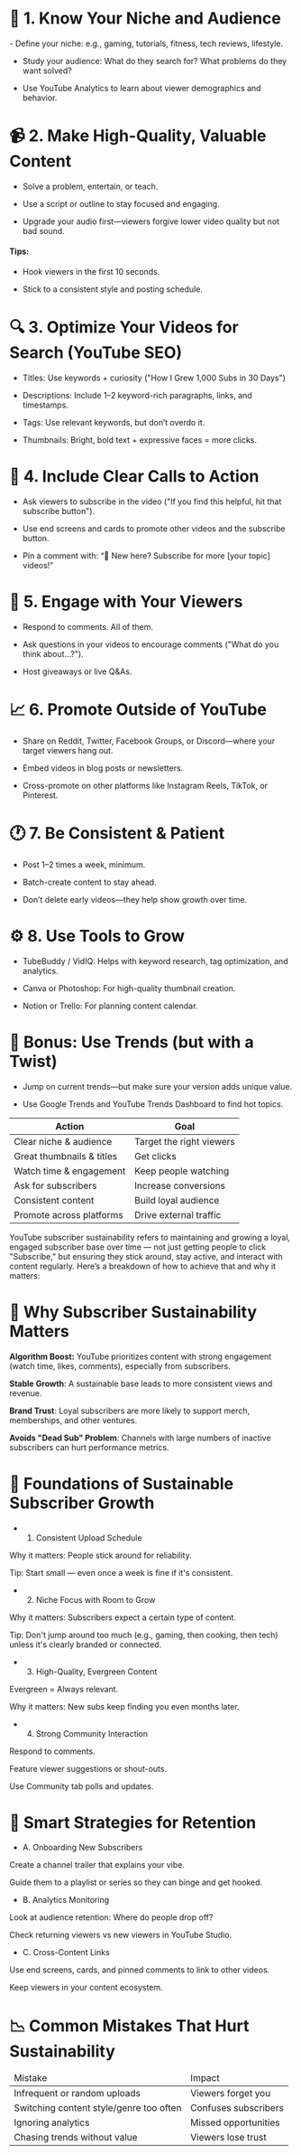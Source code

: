 <h1>🎯 1. Know Your Niche and Audience</h1>
  - Define your niche: e.g., gaming, tutorials, fitness, tech reviews, lifestyle.

  - Study your audience: What do they search for? What problems do they want solved?

  - Use YouTube Analytics to learn about viewer demographics and behavior.

<h1>📹 2. Make High-Quality, Valuable Content</h1>

  - Solve a problem, entertain, or teach.

  - Use a script or outline to stay focused and engaging.

  - Upgrade your audio first—viewers forgive lower video quality but not bad sound.

<h4>Tips:</h4>

 - Hook viewers in the first 10 seconds.

 - Stick to a consistent style and posting schedule.

<h1>🔍 3. Optimize Your Videos for Search (YouTube SEO)</h1>

  - Titles: Use keywords + curiosity ("How I Grew 1,000 Subs in 30 Days")

  - Descriptions: Include 1–2 keyword-rich paragraphs, links, and timestamps.

  - Tags: Use relevant keywords, but don’t overdo it.

  - Thumbnails: Bright, bold text + expressive faces = more clicks.

<h1>🧲 4. Include Clear Calls to Action</h1>

  - Ask viewers to subscribe in the video ("If you find this helpful, hit that subscribe button").

  - Use end screens and cards to promote other videos and the subscribe button.

  - Pin a comment with: “📌 New here? Subscribe for more [your topic] videos!”

<h1>🤝 5. Engage with Your Viewers</h1>

  - Respond to comments. All of them.

  - Ask questions in your videos to encourage comments ("What do you think about...?").

  - Host giveaways or live Q&As.

<h1>📈 6. Promote Outside of YouTube</h1>

  - Share on Reddit, Twitter, Facebook Groups, or Discord—where your target viewers hang out.

  - Embed videos in blog posts or newsletters.

  - Cross-promote on other platforms like Instagram Reels, TikTok, or Pinterest.

<h1>🕐 7. Be Consistent &amp; Patient</h1>

  - Post 1–2 times a week, minimum.

  - Batch-create content to stay ahead.

  - Don’t delete early videos—they help show growth over time.

<h1>⚙️ 8. Use Tools to Grow</h1>

  - TubeBuddy / VidIQ: Helps with keyword research, tag optimization, and analytics.

  - Canva or Photoshop: For high-quality thumbnail creation.

  - Notion or Trello: For planning content calendar.
  
<h1>🚀 Bonus: Use Trends (but with a Twist)</h1>

  - Jump on current trends—but make sure your version adds unique value.

  - Use Google Trends and YouTube Trends Dashboard to find hot topics.
  
  
  | Action                    | Goal                     |
| ------------------------- | ------------------------ |
| Clear niche & audience    | Target the right viewers |
| Great thumbnails & titles | Get clicks               |
| Watch time & engagement   | Keep people watching     |
| Ask for subscribers       | Increase conversions     |
| Consistent content        | Build loyal audience     |
| Promote across platforms  | Drive external traffic   |


<!--~~~~~~~~~~~~~~~~~~~~~~~~~~~~~~~~~~~~~~~~~~~~~~~~~~~~~~~~~~~~~~~~~~~~~~~~~~~~~~~~~~~~~~~~~~~~-->
<p>YouTube subscriber sustainability refers to maintaining and growing a loyal, engaged subscriber base over time — not just getting people to click "Subscribe," but ensuring they stick around, stay active, and interact with content regularly. Here’s a breakdown of how to achieve that and why it matters:</p>

<h1>🔄 Why Subscriber Sustainability Matters</h1>
<p><b>Algorithm Boost:</b> YouTube prioritizes content with strong engagement (watch time, likes, comments), especially from subscribers.</p>

<p><b>Stable Growth</b>: A sustainable base leads to more consistent views and revenue.</p>

<p><b>Brand Trust</b>: Loyal subscribers are more likely to support merch, memberships, and other ventures.</p>

<p><b>Avoids "Dead Sub" Problem</b>: Channels with large numbers of inactive subscribers can hurt performance metrics.</p>

<h1>🧱 Foundations of Sustainable Subscriber Growth</h1>

  - 1. Consistent Upload Schedule

<p>Why it matters: People stick around for reliability.</p>

<p>Tip: Start small — even once a week is fine if it's consistent.</p>

  - 2. Niche Focus with Room to Grow

<p>Why it matters: Subscribers expect a certain type of content.</p>

<p>Tip: Don't jump around too much (e.g., gaming, then cooking, then tech) unless it's clearly branded or connected.</p>

  - 3. High-Quality, Evergreen Content

<p>Evergreen = Always relevant.</p>

<p>Why it matters: New subs keep finding you even months later.</p>

  - 4. Strong Community Interaction

<p>Respond to comments.</p>

<p>Feature viewer suggestions or shout-outs.</p>

<p>Use Community tab polls and updates.</p>

<h1>🧠 Smart Strategies for Retention</h1>

  - A. Onboarding New Subscribers

<p>Create a channel trailer that explains your vibe.</p>

<p>Guide them to a playlist or series so they can binge and get hooked.</p>

  - B. Analytics Monitoring

<p>Look at audience retention: Where do people drop off?</p>

<p>Check returning viewers vs new viewers in YouTube Studio.</p>

  - C. Cross-Content Links

<p>Use end screens, cards, and pinned comments to link to other videos.</p>

<p>Keep viewers in your content ecosystem.</p>

<h1>📉 Common Mistakes That Hurt Sustainability</h1>

<table>
  <thead>
    <tr>
	  <td>Mistake</td>
	  <td>Impact</td>
	</tr>
  </thead>
  <tbody>
    <tr>
	  <td>Infrequent or random uploads</td>
	  <td>Viewers forget you</td>
	</tr>
	<tr>
	  <td>Switching content style/genre too often</td>
	  <td>Confuses subscribers</td>
	</tr>
	<tr>
      <td>Ignoring analytics</td>
	  <td>Missed opportunities</td>
	</tr>
	<tr>
      <td>Chasing trends without value</td>
      <td>Viewers lose trust</td>
	</tr>
  </tbody>
</table>

